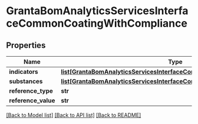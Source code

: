 # GrantaBomAnalyticsServicesInterfaceCommonCoatingWithCompliance

## Properties
Name | Type | Description | Notes
------------ | ------------- | ------------- | -------------
**indicators** | [**list[GrantaBomAnalyticsServicesInterfaceCommonIndicatorResult]**](GrantaBomAnalyticsServicesInterfaceCommonIndicatorResult.md) |  | [optional] 
**substances** | [**list[GrantaBomAnalyticsServicesInterfaceCommonSubstanceWithCompliance]**](GrantaBomAnalyticsServicesInterfaceCommonSubstanceWithCompliance.md) |  | [optional] 
**reference_type** | **str** |  | [optional] 
**reference_value** | **str** |  | [optional] 

[[Back to Model list]](../README.md#documentation-for-models) [[Back to API list]](../README.md#documentation-for-api-endpoints) [[Back to README]](../README.md)

